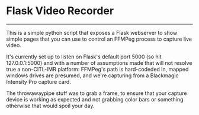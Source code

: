 # Flask Video Recorder

---

This is a simple python script that exposes a Flask webserver to show simple pages that you can use to control an FFMPeg process to capture live video.

It's currently set up to listen on Flask's default port 5000 (so hit 127.0.0.1:5000) and with a number of assumptions made that will not resolve true a non-CITL-IMR platform: FFMPeg's path is hard-codeded in, mapped windows drives are presumed, and we're capturing from a Blackmagic Intensity Pro capture card.

The throwawaypipe stuff was to grab a frame, to ensure that your capture device is working as expected and not grabbing color bars or something otherwise that would spoil your day.